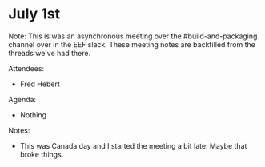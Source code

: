 # July 1st

Note: This is was an asynchronous meeting over the #build-and-packaging channel over in the EEF slack. These meeting notes are backfilled from the threads we've had there.


Attendees:

- Fred Hebert

Agenda:

- Nothing

Notes:

- This was Canada day and I started the meeting a bit late. Maybe that broke things.

